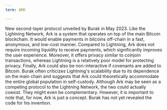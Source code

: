 ```yaml
---
term: ARK

---
```

New second-layer protocol unveiled by Burak in May 2023. Like the Lightning Network, Ark is a system that operates on top of the main Bitcoin blockchain. It would enable payments in bitcoins off-chain in a fast, anonymous, and low-cost manner. Compared to Lightning, Ark does not require incoming liquidity to receive payments, which significantly improves the user experience. Moreover, it offers privacy similar to coinjoin transactions, whereas Lightning is a relatively poor model for protecting privacy. Finally, Ark could also be non-interactive if covenants are added to Bitcoin. Burak often criticizes Lightning's scalability due to its dependence on the main chain and suggests that Ark could theoretically accommodate the entire global population in self-custody. Although Ark may be seen as a competing protocol to the Lightning Network, the two could actually coexist. They might even be complementary. However, it is important to note that, for now, Ark is just a concept. Burak has not yet revealed the code for his invention.